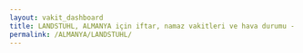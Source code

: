 ```yaml
---
layout: vakit_dashboard
title: LANDSTUHL, ALMANYA için iftar, namaz vakitleri ve hava durumu - ilçe/eyalet seç
permalink: /ALMANYA/LANDSTUHL/
---
```


<script type="text/javascript">
  var GLOBAL_COUNTRY = 'ALMANYA';
  var GLOBAL_CITY = 'LANDSTUHL';
  var GLOBAL_STATE = '';
  var lat = 72;
  var lon = 21;
</script>
